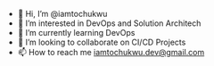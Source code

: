 - 👋 Hi, I’m @iamtochukwu
- 👀 I’m interested in DevOps and Solution Architech
- 🌱 I’m currently learning DevOps
- 💞️ I’m looking to collaborate on CI/CD Projects
- 📫 How to reach me iamtochukwu.dev@gmail.com

<!---
iamtochukwu/iamtochukwu is a ✨ special ✨ repository because its `README.md` (this file) appears on your GitHub profile.
You can click the Preview link to take a look at your changes.
--->
